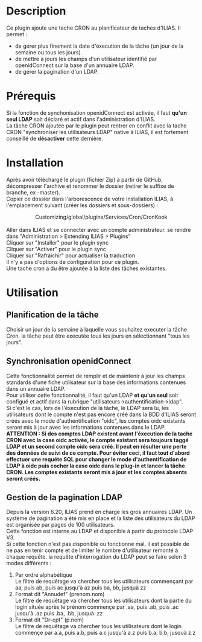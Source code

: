 <h1>Description</h1>

Ce plugin ajoute une tache CRON au planificateur de taches d'ILIAS.
Il permet :<ul>
	<li> de gérer plus finement la date d'éxecution de la tâche (un jour de la semaine ou tous les jours).</li>
	<li> de mettre à jours les champs d'un utilisateur identifié par openidConnect sur la base d'un annuaire LDAP.</li>
	<li> de gérer la pagination d'un LDAP.</li></ul>
	
<h1>Prérequis</h1>

Si la fonction de synchonisation openidConnect est activée, il faut <b>qu'un seul LDAP</b> soit déclaré et actif dans l'administration d'ILIAS.<br>
La tâche CRON ajoutée par le plugin peut rentrer en conflit avec la tache CRON "synchroniser les utilisateurs LDAP" native à ILIAS, il est fortement conseillé de <b>désactiver</b> cette dernière.

<h1>Installation</h1>

Après avoir téléchargé le plugin (fichier Zip) à partir de GitHub, décompresser l'archive et renommer le dossier (retirer le suffixe de branche, ex -master).<br>
Copier ce dossier dans l'arborescence de votre installation ILIAS, à l'emplacement suivant (créer les dossiers et sous-dossiers) :<br><div align="center">Customizing/global/plugins/Services/Cron/CronKook</div><br>
Aller dans ILIAS et se connecter avec un compte administrateur. se rendre dans "Administration > Extending ILIAS > Plugins"<br>
Cliquer sur "Installer" pour le plugin sync<br>
Cliquer sur "Activer" pour le plugin sync<br>
Cliquer sur "Rafraichir" pour actualiser la traduction<br>
Il n'y a pas d'options de configuration pour ce plugin.<br>
Une tache cron a du être ajoutée à la liste des tâches existantes.

<h1>Utilisation</h1>
<h2>Planification de la tâche</h2>
Choisir un jour de la semaine à laquelle vous souhaitez executer la tâche Cron. la tâche peut être executée tous les jours en sélectionnant "tous les jours".
<h2>Synchronisation openidConnect</h2>
Cette fonctionnalité permet de remplir et de maintenir à jour les champs standards d'une fiche utilisateur sur la base des informations contenues dans un annuaire LDAP.<br>
Pour utiliser cette fonctionnalité, il faut qu'un LDAP <b>et qu'un seul</b> soit configué et actif dans la rubrique "utilisateurs->authentification->ldap".<br>
Si c'est le cas, lors de l'éxecution de la tâche, le LDAP sera lu, les utilisateurs dont le compte n'est pas encore créé dans la BDD d'ILIAS seront créés avec le mode d'authentification "oidc", les comptes oidc existants seront mis à jour avec les informations contenues dans le LDAP.
<b>ATTENTION : Si des comptes LDAP existent avant l'éxecution de la tache CRON avec la case oidc activée, le compte existant sera toujours taggé LDAP et un second compte oidc sera créé. Il peut en résulter une perte des données de suivi de ce compte. Pour éviter ceci, il faut tout d'abord effectuer une requéte SQL pour changer le mode d'authentification de LDAP à oidc puis cocher la case oidc dans le plug-in et lancer la tâche CRON. Les comptes existants seront mis à jour et les comptes absents seront créés.</b>
<h2>Gestion de la pagination LDAP</h2>
Depuis la version 6.20, ILIAS prend en charge les gros annuaires LDAP. Un système de pagination a été mis en place et la liste des utilisateurs du LDAP est organisée par pages de 100 utilisateurs.<br>
Cette fonction est interne au LDAP et disponible à partir du protocole LDAP V3.<br>
Si cette fonction n'est pas disponible ou fonctionne mal, il est possible de ne pas en tenir compte et de limiter le nombre d'utilisateur remonté à chaque requête. la requête d'interrogation du LDAP peut se faire selon 3 modes différents :<ol>
	<li>Par ordre alphabétique<br>
		Le filtre de requêtage va chercher tous les utilisateurs commençant par aa, puis ab, puis ac jusqu'à az puis ba, bb, jusquà zz</li>
	<li>Format dit "Annudef" (prenom.nom)<br>
 		Le filtre de requêtage va chercher tous les utilisateurs dont la partie du login située après le prénom commençe par .aa, puis .ab, puis .ac jusqu'à .az puis .ba, .bb, jusquà .zz</li>
	<li>Format dit "Dr-cpt" (p.nom)<br>
 		Le filtre de requêtage va chercher tous les utilisateurs dont le login commençe par a.a, puis a.b, puis a.c jusqu'à a.z puis b.a, b.b, jusquà z.z</li>
</ol>
